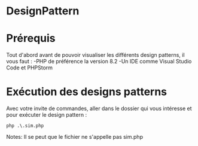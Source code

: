 # DesignPattern

# Prérequis 
Tout d'abord avant de pouvoir visualiser les différents design patterns, il vous faut :
-PHP de préférence la version 8.2
-Un IDE comme Visual Studio Code et PHPStorm

# Exécution des designs patterns
Avec votre invite de commandes, aller dans le dossier qui vous intéresse et pour exécuter le design pattern : 
```shell
php .\.sim.php
```
Notes: Il se peut que le fichier ne s'appelle pas sim.php
